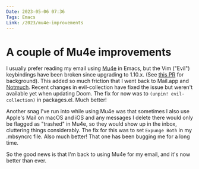 ```yaml
---
Date: 2023-05-06 07:36
Tags: Emacs
Link: /2023/mu4e-improvements
---
```


# A couple of Mu4e improvements

I usually prefer reading my email using [Mu4e](https://www.djcbsoftware.nl/code/mu/mu4e.html) in Emacs, but the Vim ("Evil") keybindings have been broken since upgrading to 1.10.x. (See [this PR](https://github.com/emacs-evil/evil-collection/pull/729) for background). This added so much friction that I went back to Mail.app and [Notmuch](https://notmuchmail.org/). Recent changes in evil-collection have fixed the issue but weren't available yet when updating Doom. The fix for now was to `(unpin! evil-collection)` in packages.el. Much better!

Another snag I've run into while using Mu4e was that sometimes I also use Apple's Mail on macOS and iOS and any messages I delete there would only be flagged as "trashed" in Mu4e, so they would show up in the inbox, cluttering things considerably. The fix for this was to set `Expunge Both` in my .mbsyncrc file. Also much better! That one has been bugging me for a long time.

So the good news is that I'm back to using Mu4e for my email, and it's now better than ever.

